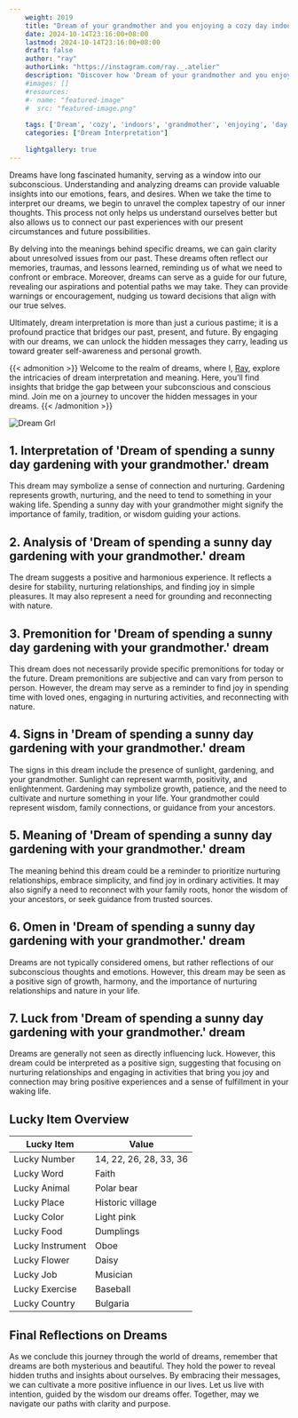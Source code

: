 ```yaml
---
    weight: 2019
    title: "Dream of your grandmother and you enjoying a cozy day indoors."  # Assuming 'title' column exists
    date: 2024-10-14T23:16:00+08:00
    lastmod: 2024-10-14T23:16:00+08:00
    draft: false
    author: "ray"
    authorLink: "https://instagram.com/ray._.atelier"
    description: "Discover how 'Dream of your grandmother and you enjoying a cozy day indoors.' can interpret your future and uncover its significant meanings in your life."
    #images: []
    #resources:
    #- name: "featured-image"
    #  src: "featured-image.png"
    
    tags: ['Dream', 'cozy', 'indoors', 'grandmother', 'enjoying', 'day', 'you']
    categories: ["Dream Interpretation"]
    
    lightgallery: true
---
```

    
Dreams have long fascinated humanity, serving as a window into our subconscious. Understanding and analyzing dreams can provide valuable insights into our emotions, fears, and desires. When we take the time to interpret our dreams, we begin to unravel the complex tapestry of our inner thoughts. This process not only helps us understand ourselves better but also allows us to connect our past experiences with our present circumstances and future possibilities.

By delving into the meanings behind specific dreams, we can gain clarity about unresolved issues from our past. These dreams often reflect our memories, traumas, and lessons learned, reminding us of what we need to confront or embrace. Moreover, dreams can serve as a guide for our future, revealing our aspirations and potential paths we may take. They can provide warnings or encouragement, nudging us toward decisions that align with our true selves.

Ultimately, dream interpretation is more than just a curious pastime; it is a profound practice that bridges our past, present, and future. By engaging with our dreams, we can unlock the hidden messages they carry, leading us toward greater self-awareness and personal growth.

{{< admonition >}}
Welcome to the realm of dreams, where I, [Ray](https://instagram.com/ray._.atelier), explore the intricacies of dream interpretation and meaning. Here, you’ll find insights that bridge the gap between your subconscious and conscious mind. Join me on a journey to uncover the hidden messages in your dreams.
{{< /admonition >}}

![Dream Grl](https://cdn.pixabay.com/photo/2017/11/02/03/35/gothic-2910057_1280.jpg "Dream Grl")

## 1. Interpretation of 'Dream of spending a sunny day gardening with your grandmother.' dream
 This dream may symbolize a sense of connection and nurturing. Gardening represents growth, nurturing, and the need to tend to something in your waking life. Spending a sunny day with your grandmother might signify the importance of family, tradition, or wisdom guiding your actions.

## 2. Analysis of 'Dream of spending a sunny day gardening with your grandmother.' dream
 The dream suggests a positive and harmonious experience. It reflects a desire for stability, nurturing relationships, and finding joy in simple pleasures. It may also represent a need for grounding and reconnecting with nature.

## 3. Premonition for 'Dream of spending a sunny day gardening with your grandmother.' dream
 This dream does not necessarily provide specific premonitions for today or the future. Dream premonitions are subjective and can vary from person to person. However, the dream may serve as a reminder to find joy in spending time with loved ones, engaging in nurturing activities, and reconnecting with nature.

## 4. Signs in 'Dream of spending a sunny day gardening with your grandmother.' dream
 The signs in this dream include the presence of sunlight, gardening, and your grandmother. Sunlight can represent warmth, positivity, and enlightenment. Gardening may symbolize growth, patience, and the need to cultivate and nurture something in your life. Your grandmother could represent wisdom, family connections, or guidance from your ancestors.

## 5. Meaning of 'Dream of spending a sunny day gardening with your grandmother.' dream
 The meaning behind this dream could be a reminder to prioritize nurturing relationships, embrace simplicity, and find joy in ordinary activities. It may also signify a need to reconnect with your family roots, honor the wisdom of your ancestors, or seek guidance from trusted sources.

## 6. Omen in 'Dream of spending a sunny day gardening with your grandmother.' dream
 Dreams are not typically considered omens, but rather reflections of our subconscious thoughts and emotions. However, this dream may be seen as a positive sign of growth, harmony, and the importance of nurturing relationships and nature in your life.

## 7. Luck from 'Dream of spending a sunny day gardening with your grandmother.' dream
 Dreams are generally not seen as directly influencing luck. However, this dream could be interpreted as a positive sign, suggesting that focusing on nurturing relationships and engaging in activities that bring you joy and connection may bring positive experiences and a sense of fulfillment in your waking life.

## Lucky Item Overview
| Lucky Item          | Value              |
|---------------|--------------------|
| Lucky Number        | 14, 22, 26, 28, 33, 36  |
| Lucky Word          | Faith |
| Lucky Animal        | Polar bear |
| Lucky Place         | Historic village     |
| Lucky Color         | Light pink     |
| Lucky Food          | Dumplings      |
| Lucky Instrument    | Oboe |
| Lucky Flower        | Daisy    |
| Lucky Job           | Musician       |
| Lucky Exercise      | Baseball  |
| Lucky Country       | Bulgaria    |


##  Final Reflections on Dreams

As we conclude this journey through the world of dreams, remember that dreams are both mysterious and beautiful. They hold the power to reveal hidden truths and insights about ourselves. By embracing their messages, we can cultivate a more positive influence in our lives. Let us live with intention, guided by the wisdom our dreams offer. Together, may we navigate our paths with clarity and purpose.
